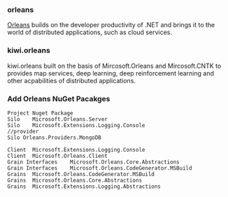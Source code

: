 ### orleans ###

[Orleans](http://dotnet.github.io/orleans/Documentation/tutorials_and_samples/overview_helloworld.html) builds on the developer productivity of .NET and brings it to the world of distributed applications, such as cloud services.</br>

### kiwi.orleans ###
kiwi.orleans built on the basis of Mircosoft.Orleans and Mircosoft.CNTK to provides map services, deep learning, deep reinforcement learning and other acpabilities of distributed applications.

### Add Orleans NuGet Pacakges ###
```
Project	Nuget Package
Silo	Microsoft.Orleans.Server
Silo	Microsoft.Extensions.Logging.Console
//provider
Silo Orleans.Providers.MongoDB

Client	Microsoft.Extensions.Logging.Console
Client	Microsoft.Orleans.Client
Grain Interfaces	Microsoft.Orleans.Core.Abstractions
Grain Interfaces	Microsoft.Orleans.CodeGenerator.MSBuild
Grains	Microsoft.Orleans.CodeGenerator.MSBuild
Grains	Microsoft.Orleans.Core.Abstractions
Grains	Microsoft.Extensions.Logging.Abstractions
```
